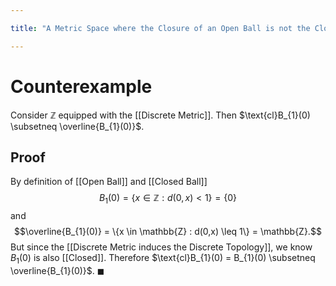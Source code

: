 ```yaml
---

title: "A Metric Space where the Closure of an Open Ball is not the Closed Ball"

---
```

# Counterexample
Consider $\mathbb{Z}$ equipped with the [[Discrete Metric]]. Then $\text{cl}B_{1}(0) \subsetneq \overline{B_{1}(0)}$.

## Proof
By definition of [[Open Ball]] and [[Closed Ball]]
$$B_{1}(0) = \{x \in \mathbb{Z} : d(0,x) < 1\} = \{0\}$$
and 
$$\overline{B_{1}(0)} = \{x \in \mathbb{Z} : d(0,x) \leq 1\} = \mathbb{Z}.$$
But since the [[Discrete Metric induces the Discrete Topology]], we know $B_{1}(0)$ is also [[Closed]]. Therefore $\text{cl}B_{1}(0) = B_{1}(0) \subsetneq \overline{B_{1}(0)}$. $\blacksquare$